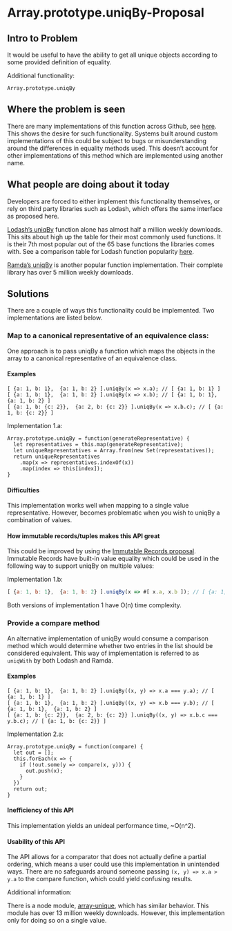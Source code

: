 # Array.prototype.uniqBy-Proposal

## Intro to Problem

It would be useful to have the ability to get all unique objects according to some provided definition of equality. 

Additional functionality:
```
Array.prototype.uniqBy
```

## Where the problem is seen

There are many implementations of this function across Github, see [here](https://github.com/search?l=JavaScript&q=uniqBy&type=Code). This shows the desire for such functionality. Systems built around custom implementations of this could be subject to bugs or misunderstanding around the differences in equality methods used. This doesn’t account for other implementations of this method which are implemented using another name.

## What people are doing about it today

Developers are forced to either implement this functionality themselves, or rely on third party libraries such as Lodash, which offers the same interface as proposed here.

[Lodash’s uniqBy](https://www.npmjs.com/package/lodash.uniqby) function alone has almost half a million weekly downloads. This sits about high up the table for their most commonly used functions. It is their 7th most popular out of the 65 base functions the libraries comes with. See a comparison table for Lodash function popularity [here](https://github.com/AndrewRot/lodash-function-usage/blob/master/README.md).

[Ramda’s uniqBy](https://ramdajs.com/docs/#uniqBy) is another popular function implementation. Their complete library has over 5 million weekly downloads.

## Solutions

There are a couple of ways this functionality could be implemented. Two implementations are  listed below.

### Map to a canonical representative of an equivalence class:

One approach is to pass uniqBy a function which maps the objects in the array to a canonical representative of an equivalence class.

#### Examples

```
[ {a: 1, b: 1},  {a: 1, b: 2} ].uniqBy(x => x.a); // [ {a: 1, b: 1} ]
[ {a: 1, b: 1},  {a: 1, b: 2} ].uniqBy(x => x.b); // [ {a: 1, b: 1},  {a: 1, b: 2} ]
[ {a: 1, b: {c: 2}},  {a: 2, b: {c: 2}} ].uniqBy(x => x.b.c); // [ {a: 1, b: {c: 2}} ]
```

Implementation 1.a:
```
Array.prototype.uniqBy = function(generateRepresentative) {
  let representatives = this.map(generateRepresentative);
  let uniqueRepresentatives = Array.from(new Set(representatives));
  return uniqueRepresentatives
    .map(x => representatives.indexOf(x))
    .map(index => this[index]);
}
```

#### Difficulties 

This implementation works well when mapping to a single value representative. However, becomes problematic when you wish to uniqBy a combination of values. 

#### How immutable records/tuples makes this API great

This could be improved by using the [Immutable Records proposal](https://github.com/tc39/proposal-record-tuple). Immutable Records have built-in value equality which could be used in the following way to support uniqBy on multiple values:

Implementation 1.b:

```js
[ {a: 1, b: 1},  {a: 1, b: 2} ].uniqBy(x => #[ x.a, x.b ]); // [ {a: 1, b: 1},  {a: 1, b: 2} ]
```

Both versions of implementation 1 have O(n) time complexity.

### Provide a compare method

An alternative implementation of uniqBy would consume a comparison method which would determine whether two entries in the list should be considered equivalent. This way of implementation is referred to as `uniqWith` by both Lodash and Ramda. 

#### Examples

```
[ {a: 1, b: 1},  {a: 1, b: 2} ].uniqBy((x, y) => x.a === y.a); // [ {a: 1, b: 1} ]
[ {a: 1, b: 1},  {a: 1, b: 2} ].uniqBy((x, y) => x.b === y.b); // [ {a: 1, b: 1},  {a: 1, b: 2} ]
[ {a: 1, b: {c: 2}},  {a: 2, b: {c: 2}} ].uniqBy((x, y) => x.b.c === y.b.c); // [ {a: 1, b: {c: 2}} ]
```

Implementation 2.a:
```
Array.prototype.uniqBy = function(compare) {
  let out = [];
  this.forEach(x => {
    if (!out.some(y => compare(x, y))) {
      out.push(x);
    }
  })
  return out;
}
```
#### Inefficiency of this API

This implementation yields an unideal performance time, ~O(n^2). 

#### Usability of this API

The API allows for a comparator that does not actually define a partial ordering, which means a user could use this implementation in unintended ways. There are no safeguards around someone passing `(x, y) => x.a > y.a` to the compare function, which could yield confusing results.


Additional information: 

There is a node module, [array-unique](https://www.npmjs.com/package/array-unique), which has similar behavior. This module has over 13 million weekly downloads. However, this implementation only for doing so on a single value.
